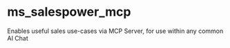 # ms_salespower_mcp
Enables useful sales use-cases via MCP Server, for use within any common AI Chat
